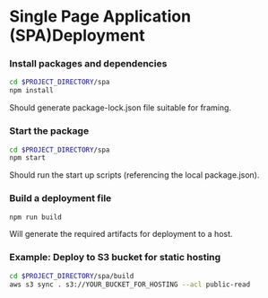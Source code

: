 # Single Page Application (SPA)Deployment

### Install packages and dependencies
```bash
cd $PROJECT_DIRECTORY/spa
npm install
```
Should generate package-lock.json file suitable for framing.

### 

### Start the package
```bash
cd $PROJECT_DIRECTORY/spa
npm start
```
Should run the start up scripts (referencing the local package.json).

### Build a deployment file
```bash
npm run build
```
Will generate the required artifacts for deployment to a host.

### Example: Deploy to S3 bucket for static hosting
```bash
cd $PROJECT_DIRECTORY/spa/build
aws s3 sync . s3://YOUR_BUCKET_FOR_HOSTING --acl public-read
```
